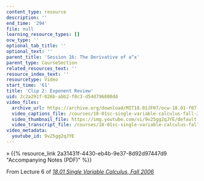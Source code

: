 ```yaml
---
content_type: resource
description: ''
end_time: '294'
file: null
learning_resource_types: []
ocw_type: ''
optional_tab_title: ''
optional_text: ''
parent_title: 'Session 16: The Derivative of a^x'
parent_type: CourseSection
related_resources_text: ''
resource_index_text: ''
resourcetype: Video
start_time: '61'
title: 'Clip 2: Exponent Review'
uid: 2c2a291f-026b-abb2-f0c3-d54d796800dd
video_files:
  archive_url: https://archive.org/download/MIT18.01JF07/ocw-18.01-f07-lec06_300k.mp4
  video_captions_file: /courses/18-01sc-single-variable-calculus-fall-2010/f2a52106589a510ba3e4ab25654d8935_9v25gg2qJYE.vtt
  video_thumbnail_file: https://img.youtube.com/vi/9v25gg2qJYE/default.jpg
  video_transcript_file: /courses/18-01sc-single-variable-calculus-fall-2010/7c0fa027cf6f67b5550f79da4010e8cc_9v25gg2qJYE.pdf
video_metadata:
  youtube_id: 9v25gg2qJYE
---
```


» {{% resource_link 2a31431f-4430-eb4b-9e37-8d92d97447d9 "Accompanying Notes (PDF)" %}}

From Lecture 6 of [_18.01 Single Variable Calculus, Fall 2006_](/courses/18-01-single-variable-calculus-fall-2006/video_galleries/video-lectures)




